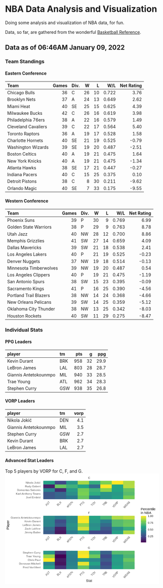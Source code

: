 # NBA Data Analysis and Visualization

Doing some analysis and visualization of NBA data, for fun.

Data, so far, are gathered from the wonderful [Basketball
Reference](https://www.basketball-reference.com/).

## Data as of 06:46AM January 09, 2022

### Team Standings

#### Eastern Conference

| Team                | Games | Div. |  W |  L |   W/L | Net Rating |
| :------------------ | ----: | :--- | -: | -: | ----: | ---------: |
| Chicago Bulls       |    36 | C    | 26 | 10 | 0.722 |       3.76 |
| Brooklyn Nets       |    37 | A    | 24 | 13 | 0.649 |       2.62 |
| Miami Heat          |    40 | SE   | 25 | 15 | 0.625 |       4.39 |
| Milwaukee Bucks     |    42 | C    | 26 | 16 | 0.619 |       3.98 |
| Philadelphia 76ers  |    38 | A    | 22 | 16 | 0.579 |       1.49 |
| Cleveland Cavaliers |    39 | C    | 22 | 17 | 0.564 |       5.40 |
| Toronto Raptors     |    36 | A    | 19 | 17 | 0.528 |       1.58 |
| Charlotte Hornets   |    40 | SE   | 21 | 19 | 0.525 |     \-0.79 |
| Washington Wizards  |    39 | SE   | 19 | 20 | 0.487 |     \-2.51 |
| Boston Celtics      |    40 | A    | 19 | 21 | 0.475 |       1.64 |
| New York Knicks     |    40 | A    | 19 | 21 | 0.475 |     \-1.34 |
| Atlanta Hawks       |    38 | SE   | 17 | 21 | 0.447 |     \-0.27 |
| Indiana Pacers      |    40 | C    | 15 | 25 | 0.375 |       0.10 |
| Detroit Pistons     |    38 | C    |  8 | 30 | 0.211 |     \-9.62 |
| Orlando Magic       |    40 | SE   |  7 | 33 | 0.175 |     \-9.55 |

#### Western Conference

| Team                   | Games | Div. |  W |  L |   W/L | Net Rating |
| :--------------------- | ----: | :--- | -: | -: | ----: | ---------: |
| Phoenix Suns           |    39 | P    | 30 |  9 | 0.769 |       6.99 |
| Golden State Warriors  |    38 | P    | 29 |  9 | 0.763 |       8.78 |
| Utah Jazz              |    40 | NW   | 28 | 12 | 0.700 |       8.86 |
| Memphis Grizzlies      |    41 | SW   | 27 | 14 | 0.659 |       4.09 |
| Dallas Mavericks       |    39 | SW   | 21 | 18 | 0.538 |       2.41 |
| Los Angeles Lakers     |    40 | P    | 21 | 19 | 0.525 |     \-0.23 |
| Denver Nuggets         |    37 | NW   | 19 | 18 | 0.514 |     \-0.13 |
| Minnesota Timberwolves |    39 | NW   | 19 | 20 | 0.487 |       0.54 |
| Los Angeles Clippers   |    40 | P    | 19 | 21 | 0.475 |     \-1.19 |
| San Antonio Spurs      |    38 | SW   | 15 | 23 | 0.395 |     \-0.09 |
| Sacramento Kings       |    41 | P    | 16 | 25 | 0.390 |     \-4.56 |
| Portland Trail Blazers |    38 | NW   | 14 | 24 | 0.368 |     \-4.66 |
| New Orleans Pelicans   |    39 | SW   | 14 | 25 | 0.359 |     \-5.12 |
| Oklahoma City Thunder  |    38 | NW   | 13 | 25 | 0.342 |     \-8.03 |
| Houston Rockets        |    40 | SW   | 11 | 29 | 0.275 |     \-8.47 |

### Individual Stats

#### PPG Leaders

| player                | tm  | pts |  g |  ppg |
| :-------------------- | :-- | --: | -: | ---: |
| Kevin Durant          | BRK | 958 | 32 | 29.9 |
| LeBron James          | LAL | 803 | 28 | 28.7 |
| Giannis Antetokounmpo | MIL | 940 | 33 | 28.5 |
| Trae Young            | ATL | 962 | 34 | 28.3 |
| Stephen Curry         | GSW | 938 | 35 | 26.8 |

#### VORP Leaders

| player                | tm  | vorp |
| :-------------------- | :-- | ---: |
| Nikola Jokić          | DEN |  4.1 |
| Giannis Antetokounmpo | MIL |  3.5 |
| Stephen Curry         | GSW |  2.7 |
| Kevin Durant          | BRK |  2.7 |
| LeBron James          | LAL |  2.7 |

#### Advanced Stat Leaders

Top 5 players by VORP for C, F, and G.
![](README_files/figure-gfm/README-unnamed-chunk-7-1.png)<!-- -->
